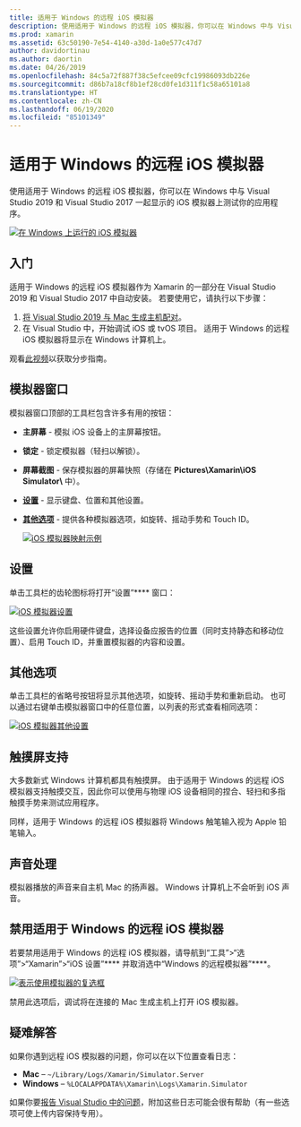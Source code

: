 ```yaml
---
title: 适用于 Windows 的远程 iOS 模拟器
description: 使用适用于 Windows 的远程 iOS 模拟器，你可以在 Windows 中与 Visual Studio 2019 一起显示的 iOS 模拟器上测试你的应用程序。
ms.prod: xamarin
ms.assetid: 63c50190-7e54-4140-a30d-1a0e577c47d7
author: davidortinau
ms.author: daortin
ms.date: 04/26/2019
ms.openlocfilehash: 84c5a72f887f38c5efcee09cfc19986093db226e
ms.sourcegitcommit: d86b7a18cf8b1ef28cd0fe1d311f1c58a65101a8
ms.translationtype: HT
ms.contentlocale: zh-CN
ms.lasthandoff: 06/19/2020
ms.locfileid: "85101349"
---
```

# <a name="remoted-ios-simulator-for-windows"></a>适用于 Windows 的远程 iOS 模拟器

使用适用于 Windows 的远程 iOS 模拟器，你可以在 Windows 中与 Visual Studio 2019 和 Visual Studio 2017 一起显示的 iOS 模拟器上测试你的应用程序。

[![在 Windows 上运行的 iOS 模拟器](images/hero-sml.png "在 Windows 上运行的 iOS 模拟器")](images/hero.png#lightbox)

## <a name="getting-started"></a>入门

适用于 Windows 的远程 iOS 模拟器作为 Xamarin 的一部分在 Visual Studio 2019 和 Visual Studio 2017 中自动安装。 若要使用它，请执行以下步骤：

1. [将 Visual Studio 2019 与 Mac 生成主机配对](~/ios/get-started/installation/windows/connecting-to-mac/index.md)。
2. 在 Visual Studio 中，开始调试 iOS 或 tvOS 项目。 适用于 Windows 的远程 iOS 模拟器将显示在 Windows 计算机上。

观看[此视频](deploy.md)以获取分步指南。

## <a name="simulator-window"></a>模拟器窗口

模拟器窗口顶部的工具栏包含许多有用的按钮：

- **主屏幕** - 模拟 iOS 设备上的主屏幕按钮。
- **锁定** - 锁定模拟器（轻扫以解锁）。
- **屏幕截图** - 保存模拟器的屏幕快照（存储在 **Pictures\Xamarin\iOS Simulator\\** 中）。
- [**设置**](#settings) - 显示键盘、位置和其他设置。
- [**其他选项**](#other-options) - 提供各种模拟器选项，如旋转、摇动手势和 Touch ID。

    [![iOS 模拟器映射示例](images/maps-app-sml.png "iOS 模拟器映射示例")](images/maps-app.png#lightbox)

## <a name="settings"></a>设置

单击工具栏的齿轮图标将打开“设置”**** 窗口：

[![iOS 模拟器设置](images/settings-sml.png "iOS 模拟器设置")](images/settings.png#lightbox)

这些设置允许你启用硬件键盘，选择设备应报告的位置（同时支持静态和移动位置）、启用 Touch ID，并重置模拟器的内容和设置。

## <a name="other-options"></a>其他选项

单击工具栏的省略号按钮将显示其他选项，如旋转、摇动手势和重新启动。 也可以通过右键单击模拟器窗口中的任意位置，以列表的形式查看相同选项：

[![iOS 模拟器其他设置](images/more-sml.png "iOS 模拟器其他设置")](images/more.png#lightbox)

## <a name="touchscreen-support"></a>触摸屏支持

大多数新式 Windows 计算机都具有触摸屏。 由于适用于 Windows 的远程 iOS 模拟器支持触摸交互，因此你可以使用与物理 iOS 设备相同的捏合、轻扫和多指触摸手势来测试应用程序。

同样，适用于 Windows 的远程 iOS 模拟器将 Windows 触笔输入视为 Apple 铅笔输入。

## <a name="sound-handling"></a>声音处理

模拟器播放的声音来自主机 Mac 的扬声器。
Windows 计算机上不会听到 iOS 声音。

## <a name="disabling-the-remoted-ios-simulator-for-windows"></a>禁用适用于 Windows 的远程 iOS 模拟器

若要禁用适用于 Windows 的远程 iOS 模拟器，请导航到“工具”>“选项”>“Xamarin”>“iOS 设置”**** 并取消选中“Windows 的远程模拟器”****。

[![表示使用模拟器的复选框](images/options-sml.png "表示使用模拟器的复选框")](images/options.png#lightbox)

禁用此选项后，调试将在连接的 Mac 生成主机上打开 iOS 模拟器。

## <a name="troubleshooting"></a>疑难解答

如果你遇到远程 iOS 模拟器的问题，你可以在以下位置查看日志：

- **Mac** – `~/Library/Logs/Xamarin/Simulator.Server`
- **Windows** – `%LOCALAPPDATA%\Xamarin\Logs\Xamarin.Simulator`

如果你要[报告 Visual Studio 中的问题](https://docs.microsoft.com/visualstudio/ide/how-to-report-a-problem-with-visual-studio)，附加这些日志可能会很有帮助（有一些选项可使上传内容保持专用）。
